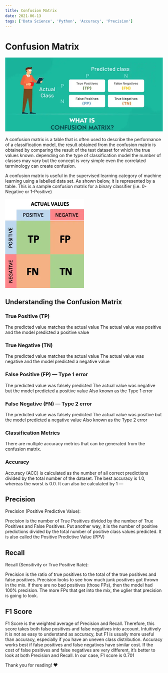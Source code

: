 ```yaml
---
title: Confusion Matrix
date: 2021-06-13
tags: ['Data Science', 'Python', 'Accuracy', 'Precision']
---
```


# Confusion Matrix

![Alt text](/images/confusion-matrix.png)

A confusion matrix is a table that is often used to describe the performance of a classification
model, the result obtained from the confusion matrix is obtained by comparing the result of the test
dataset for which the true values known. depending on the type of classification model the number of
classes may vary but the concept is very simple even the correlated terminology can create
confusion.

A confusion matrix is useful in the supervised learning category of machine learning using a
labelled data set. As shown below, it is represented by a table. This is a sample confusion matrix
for a binary classifier (i.e. 0-Negative or 1-Positive)

![confusion-matrix](/images/confusion-matrix-1.png)

## Understanding the Confusion Matrix

### True Positive (TP)

The predicted value matches the actual value The actual value was positive and the model predicted a
positive value

### True Negative (TN)

The predicted value matches the actual value The actual value was negative and the model predicted a
negative value

### False Positive (FP) — Type 1 error

The predicted value was falsely predicted The actual value was negative but the model predicted a
positive value Also known as the Type 1 error

### False Negative (FN) — Type 2 error

The predicted value was falsely predicted The actual value was positive but the model predicted a
negative value Also known as the Type 2 error

### Classification Metrics

There are multiple accuracy metrics that can be generated from the confusion matrix.

### Accuracy

Accuracy (ACC) is calculated as the number of all correct predictions divided by the total number of
the dataset. The best accuracy is 1.0, whereas the worst is 0.0. It can also be calculated by 1 —

## Precision

Precision (Positive Predictive Value):

Precision is the number of True Positives divided by the number of True Positives and False
Positives. Put another way, it is the number of positive predictions divided by the total number of
positive class values predicted. It is also called the Positive Predictive Value (PPV)

## Recall

Recall (Sensitivity or True Positive Rate):

Precision is the ratio of true positives to the total of the true positives and false positives.
Precision looks to see how much junk positives got thrown in the mix. If there are no bad positives
(those FPs), then the model had 100% precision. The more FPs that get into the mix, the uglier that
precision is going to look.

## F1 Score

F1 Score is the weighted average of Precision and Recall. Therefore, this score takes both false
positives and false negatives into account. Intuitively it is not as easy to understand as accuracy,
but F1 is usually more useful than accuracy, especially if you have an uneven class distribution.
Accuracy works best if false positives and false negatives have similar cost. If the cost of false
positives and false negatives are very different, it’s better to look at both Precision and Recall.
In our case, F1 score is 0.701

Thank you for reading! ❤️
